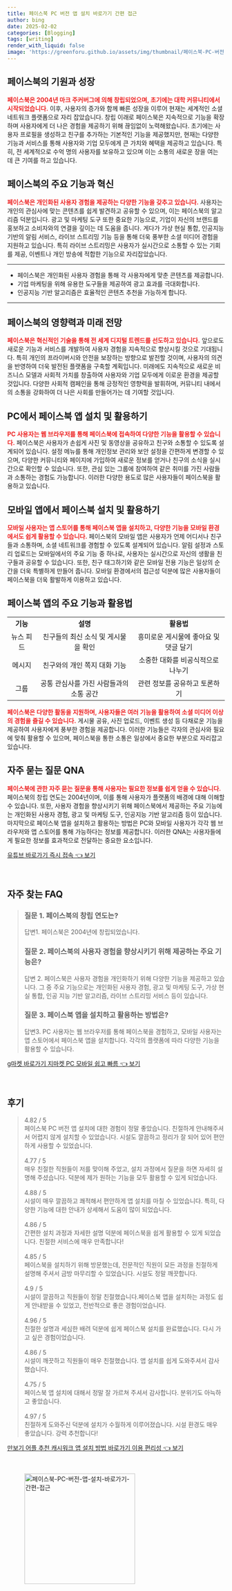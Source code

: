 ```yaml
---
title: 페이스북 PC 버전 앱 설치 바로가기 간편 접근
author: bing
date: 2025-02-02
categories: [Blogging]
tags: [writing]
render_with_liquid: false
image: 'https://greenforu.github.io/assets/img/thumbnail/페이스북-PC-버전-앱-설치-바로가기-간편-접근.webp'
---
```



<h2 id='페이스북의 기원과 성장'>페이스북의 기원과 성장</h2>

<p><b><span style="color: #ee2323;">페이스북은 2004년 마크 주커버그에 의해 창립되었으며, 초기에는 대학 커뮤니티에서 시작되었습니다.</span></b> 이후, 사용자의 증가와 함께 빠른 성장을 이루어 현재는 세계적인 소셜 네트워크 플랫폼으로 자리 잡았습니다. 창립 이래로 페이스북은 지속적으로 기능을 확장하며 사용자에게 더 나은 경험을 제공하기 위해 끊임없이 노력해왔습니다. 초기에는 사용자 프로필을 생성하고 친구를 추가하는 기본적인 기능을 제공했지만, 현재는 다양한 기능과 서비스를 통해 사용자와 기업 모두에게 큰 가치와 혜택을 제공하고 있습니다. 특히, 전 세계적으로 수억 명의 사용자를 보유하고 있으며 이는 소통의 새로운 장을 여는 데 큰 기여를 하고 있습니다.</p>

<h2 id='페이스북의 주요 기능과 혁신'>페이스북의 주요 기능과 혁신</h2>

<p><b><span style="color: #ee2323;">페이스북은 개인화된 사용자 경험을 제공하는 다양한 기능을 갖추고 있습니다.</span></b> 사용자는 개인의 관심사에 맞는 콘텐츠를 쉽게 발견하고 공유할 수 있으며, 이는 페이스북의 알고리즘 덕분입니다. 광고 및 마케팅 도구 또한 중요한 기능으로, 기업이 자신의 브랜드를 홍보하고 소비자와의 연결을 깊이는 데 도움을 줍니다. 게다가 가상 현실 통합, 인공지능 기반의 알림 서비스, 라이브 스트리밍 기능 등을 통해 더욱 풍부한 소셜 미디어 경험을 지원하고 있습니다. 특히 라이브 스트리밍은 사용자가 실시간으로 소통할 수 있는 기회를 제공, 이벤트나 개인 방송에 적합한 기능으로 자리잡았습니다.</p>

<hr />

<ul>
    <li>페이스북은 개인화된 사용자 경험을 통해 각 사용자에게 맞춘 콘텐츠를 제공합니다.</li>
    <li>기업 마케팅을 위해 유용한 도구들을 제공하여 광고 효과를 극대화합니다.</li>
    <li>인공지능 기반 알고리즘은 효율적인 콘텐츠 추천을 가능하게 합니다.</li>
</ul>

<hr />

<h2 id='페이스북의 영향력과 미래 전망'>페이스북의 영향력과 미래 전망</h2>

<p><b><span style="color: #ee2323;">페이스북은 혁신적인 기술을 통해 전 세계 디지털 트렌드를 선도하고 있습니다.</span></b> 앞으로도 새로운 기능과 서비스를 개발하여 사용자 경험을 지속적으로 향상시킬 것으로 기대됩니다. 특히 개인의 프라이버시와 안전을 보장하는 방향으로 발전할 것이며, 사용자의 의견을 반영하여 더욱 발전된 플랫폼을 구축할 계획입니다. 미래에도 지속적으로 새로운 비즈니스 모델과 사회적 가치를 창출하여 사용자와 기업 모두에게 이로운 환경을 제공할 것입니다. 다양한 사회적 캠페인을 통해 긍정적인 영향력을 발휘하며, 커뮤니티 내에서의 소통을 강화하여 더 나은 사회를 만들어가는 데 기여할 것입니다.</p>

<h2 id='PC에서 페이스북 앱 설치 및 활용하기'>PC에서 페이스북 앱 설치 및 활용하기</h2>

<p><b><span style="color: #ee2323;">PC 사용자는 웹 브라우저를 통해 페이스북에 접속하여 다양한 기능을 활용할 수 있습니다.</span></b> 페이스북은 사용자가 손쉽게 사진 및 동영상을 공유하고 친구와 소통할 수 있도록 설계되어 있습니다. 설정 메뉴를 통해 개인정보 관리와 보안 설정을 간편하게 변경할 수 있으며, 다양한 커뮤니티와 페이지에 가입하여 새로운 정보를 얻거나 친구의 소식을 실시간으로 확인할 수 있습니다. 또한, 관심 있는 그룹에 참여하여 같은 취미를 가진 사람들과 소통하는 경험도 가능합니다. 이러한 다양한 용도로 많은 사용자들이 페이스북을 활용하고 있습니다.</p>

<h2 id='모바일 앱에서 페이스북 설치 및 활용하기'>모바일 앱에서 페이스북 설치 및 활용하기</h2>

<p><b><span style="color: #ee2323;">모바일 사용자는 앱 스토어를 통해 페이스북 앱을 설치하고, 다양한 기능을 모바일 환경에서도 쉽게 활용할 수 있습니다.</span></b> 페이스북의 모바일 앱은 사용자가 언제 어디서나 친구들과 소통하며, 소셜 네트워크를 경험할 수 있도록 설계되어 있습니다. 알림 설정과 스토리 업로드는 모바일에서의 주요 기능 중 하나로, 사용자는 실시간으로 자신의 생활을 친구들과 공유할 수 있습니다. 또한, 친구 태그하기와 같은 모바일 전용 기능은 일상의 순간을 더욱 특별하게 만들어 줍니다. 모바일 환경에서의 접근성 덕분에 많은 사용자들이 페이스북을 더욱 활발하게 이용하고 있습니다.</p>

<h2 id='페이스북 앱의 주요 기능과 활용법'>페이스북 앱의 주요 기능과 활용법</h2>

<table>
    <tr>
        <td style="text-align: center; height: 17px;"><b>기능</b></td>
        <td style="text-align: center; height: 17px;"><b>설명</b></td>
        <td style="text-align: center; height: 17px;"><b>활용법</b></td>
    </tr>
    <tr>
        <td style="text-align: center; height: 17px;">뉴스 피드</td>
        <td style="text-align: center; height: 17px;">친구들의 최신 소식 및 게시물을 확인</td>
        <td style="text-align: center; height: 17px;">흥미로운 게시물에 좋아요 및 댓글 달기</td>
    </tr>
    <tr>
        <td style="text-align: center; height: 17px;">메시지</td>
        <td style="text-align: center; height: 17px;">친구와의 개인 쪽지 대화 기능</td>
        <td style="text-align: center; height: 17px;">소중한 대화를 비공식적으로 나누기</td>
    </tr>
    <tr>
        <td style="text-align: center; height: 17px;">그룹</td>
        <td style="text-align: center; height: 17px;">공통 관심사를 가진 사람들과의 소통 공간</td>
        <td style="text-align: center; height: 17px;">관련 정보를 공유하고 토론하기</td>
    </tr>
</table>

<p><b><span style="color: #ee2323;">페이스북은 다양한 활동을 지원하며, 사용자들은 여러 기능을 활용하여 소셜 미디어 이상의 경험을 즐길 수 있습니다.</span></b> 게시물 공유, 사진 업로드, 이벤트 생성 등 다채로운 기능을 제공하여 사용자에게 풍부한 경험을 제공합니다. 이러한 기능들은 각자의 관심사와 필요에 맞춰 활용할 수 있으며, 페이스북을 통한 소통은 일상에서 중요한 부분으로 자리잡고 있습니다.</p>

<h2 id='자주 묻는 질문 QNA'>자주 묻는 질문 QNA</h2>

<p><b><span style="color: #ee2323;">페이스북에 관한 자주 묻는 질문을 통해 사용자는 필요한 정보를 쉽게 얻을 수 있습니다.</span></b> 페이스북의 창립 연도는 2004년이며, 이를 통해 사용자가 플랫폼의 배경에 대해 이해할 수 있습니다. 또한, 사용자 경험을 향상시키기 위해 페이스북에서 제공하는 주요 기능에는 개인화된 사용자 경험, 광고 및 마케팅 도구, 인공지능 기반 알고리즘 등이 있습니다. 마지막으로 페이스북 앱을 설치하고 활용하는 방법은 PC와 모바일 사용자가 각각 웹 브라우저와 앱 스토어를 통해 가능하다는 정보를 제공합니다. 이러한 QNA는 사용자들에게 필요한 정보를 효과적으로 전달하는 중요한 요소입니다.</p>


<p><a class="click-button" title="유튜브 바로가기 즉시 접속" href="https://greenforu.github.io/posts/%EC%9C%A0%ED%8A%9C%EB%B8%8C-%EB%B0%94%EB%A1%9C%EA%B0%80%EA%B8%B0-%EC%A6%89%EC%8B%9C-%EC%A0%91%EC%86%8D/" rel="dofollow">유튜브 바로가기 즉시 접속 👈 보기</a></p><br>
<h2 id='자주_찾는_FAQ'>자주 찾는 FAQ</h2>
<div itemscope="" itemtype="https://schema.org/FAQPage"> 
<blockquote> 
<div itemscope="" itemprop="mainEntity" itemtype="https://schema.org/Question"> 
<h3 itemprop="name">질문 1. 페이스북의 창립 연도는?</h3> 
<div itemscope="" itemprop="acceptedAnswer" itemtype="https://schema.org/Answer"> 
<span itemprop="text"> 
<p>답변1. 페이스북은 2004년에 창립되었습니다.</p> 
</span> 
</div> 
</div> 
<div itemscope="" itemprop="mainEntity" itemtype="https://schema.org/Question"> 
<h3 itemprop="name">질문 2. 페이스북의 사용자 경험을 향상시키기 위해 제공하는 주요 기능은?</h3> 
<div itemscope="" itemprop="acceptedAnswer" itemtype="https://schema.org/Answer"> 
<span itemprop="text"> 
<p>답변 2. 페이스북은 사용자 경험을 개인화하기 위해 다양한 기능을 제공하고 있습니다. 그 중 주요 기능으로는 개인화된 사용자 경험, 광고 및 마케팅 도구, 가상 현실 통합, 인공 지능 기반 알고리즘, 라이브 스트리밍 서비스 등이 있습니다.</p> 
</span> 
</div> 
</div> 
<div itemscope="" itemprop="mainEntity" itemtype="https://schema.org/Question"> 
<h3 itemprop="name">질문 3. 페이스북 앱을 설치하고 활용하는 방법은?</h3> 
<div itemscope="" itemprop="acceptedAnswer" itemtype="https://schema.org/Answer"> 
<span itemprop="text"> 
<p>답변3. PC 사용자는 웹 브라우저를 통해 페이스북을 경험하고, 모바일 사용자는 앱 스토어에서 페이스북 앱을 설치합니다. 각각의 플랫폼에 따라 다양한 기능을 활용할 수 있습니다.</p> 
</span> 
</div> 
</div> 
</blockquote> 
</div>
<p><a class="click-button" title="g마켓 바로가기 지마켓 PC 모바일 쉽고 빠름" href="https://greenforu.github.io/posts/g%EB%A7%88%EC%BC%93-%EB%B0%94%EB%A1%9C%EA%B0%80%EA%B8%B0-%EC%A7%80%EB%A7%88%EC%BC%93-PC-%EB%AA%A8%EB%B0%94%EC%9D%BC-%EC%89%BD%EA%B3%A0-%EB%B9%A0%EB%A6%84/" rel="dofollow">g마켓 바로가기 지마켓 PC 모바일 쉽고 빠름 👈 보기</a></p><br>
<h2 id='후기'>후기</h2>
<div itemscope itemtype="https://schema.org/Product">
  <blockquote>
  <div itemprop="review" itemscope itemtype="https://schema.org/Review">
      <div itemprop="reviewRating" itemscope itemtype="https://schema.org/Rating"> <span itemprop="ratingValue">4.82</span> / <span itemprop="bestRating">5</span> </div>
      <span itemprop="reviewBody">페이스북 PC 버전 앱 설치에 대한 경험이 정말 좋았습니다. 친절하게 안내해주셔서 어렵지 않게 설치할 수 있었습니다. 시설도 깔끔하고 정리가 잘 되어 있어 편안하게 사용할 수 있었습니다.</span>
  </div>
  <br>
  <div itemprop="review" itemscope itemtype="https://schema.org/Review">
      <div itemprop="reviewRating" itemscope itemtype="https://schema.org/Rating"> <span itemprop="ratingValue">4.77</span> / <span itemprop="bestRating">5</span> </div>
      <span itemprop="reviewBody">매우 친절한 직원들이 저를 맞이해 주었고, 설치 과정에서 질문을 하면 자세히 설명해 주셨습니다. 덕분에 제가 원하는 기능을 모두 활용할 수 있게 되었습니다.</span>
  </div>
  <br>
  <div itemprop="review" itemscope itemtype="https://schema.org/Review">
      <div itemprop="reviewRating" itemscope itemtype="https://schema.org/Rating"> <span itemprop="ratingValue">4.88</span> / <span itemprop="bestRating">5</span> </div>
      <span itemprop="reviewBody">시설이 매우 깔끔하고 쾌적해서 편안하게 앱 설치를 마칠 수 있었습니다. 특히, 다양한 기능에 대한 안내가 상세해서 도움이 많이 되었습니다.</span>
  </div>
  <br>
  <div itemprop="review" itemscope itemtype="https://schema.org/Review">
      <div itemprop="reviewRating" itemscope itemtype="https://schema.org/Rating"> <span itemprop="ratingValue">4.86</span> / <span itemprop="bestRating">5</span> </div>
      <span itemprop="reviewBody">간편한 설치 과정과 자세한 설명 덕분에 페이스북을 쉽게 활용할 수 있게 되었습니다. 친절한 서비스에 매우 만족합니다!</span>
  </div>
  <br>
  <div itemprop="review" itemscope itemtype="https://schema.org/Review">
      <div itemprop="reviewRating" itemscope itemtype="https://schema.org/Rating"> <span itemprop="ratingValue">4.85</span> / <span itemprop="bestRating">5</span> </div>
      <span itemprop="reviewBody">페이스북을 설치하기 위해 방문했는데, 전문적인 직원이 모든 과정을 친절하게 설명해 주셔서 금방 마무리할 수 있었습니다. 시설도 정말 깨끗합니다.</span>
  </div>
  <br>
  <div itemprop="review" itemscope itemtype="https://schema.org/Review">
      <div itemprop="reviewRating" itemscope itemtype="https://schema.org/Rating"> <span itemprop="ratingValue">4.9</span> / <span itemprop="bestRating">5</span> </div>
      <span itemprop="reviewBody">시설이 깔끔하고 직원들이 정말 친절했습니다.페이스북 앱을 설치하는 과정도 쉽게 안내받을 수 있었고, 전반적으로 좋은 경험이었습니다.</span>
  </div>
  <br>
  <div itemprop="review" itemscope itemtype="https://schema.org/Review">
      <div itemprop="reviewRating" itemscope itemtype="https://schema.org/Rating"> <span itemprop="ratingValue">4.96</span> / <span itemprop="bestRating">5</span> </div>
      <span itemprop="reviewBody">친절한 설명과 세심한 배려 덕분에 쉽게 페이스북 설치를 완료했습니다. 다시 가고 싶은 경험이었습니다.</span>
  </div>
  <br>
  <div itemprop="review" itemscope itemtype="https://schema.org/Review">
      <div itemprop="reviewRating" itemscope itemtype="https://schema.org/Rating"> <span itemprop="ratingValue">4.86</span> / <span itemprop="bestRating">5</span> </div>
      <span itemprop="reviewBody">시설이 깨끗하고 직원들이 매우 친절했습니다. 앱 설치를 쉽게 도와주셔서 감사했습니다.</span>
  </div>
  <br>
  <div itemprop="review" itemscope itemtype="https://schema.org/Review">
      <div itemprop="reviewRating" itemscope itemtype="https://schema.org/Rating"> <span itemprop="ratingValue">4.75</span> / <span itemprop="bestRating">5</span> </div>
      <span itemprop="reviewBody">페이스북 앱 설치에 대해서 정말 잘 가르쳐 주셔서 감사합니다. 분위기도 아늑하고 좋았습니다.</span>
  </div>
  <br>
  <div itemprop="review" itemscope itemtype="https://schema.org/Review">
      <div itemprop="reviewRating" itemscope itemtype="https://schema.org/Rating"> <span itemprop="ratingValue">4.97</span> / <span itemprop="bestRating">5</span> </div>
      <span itemprop="reviewBody">친절하게 도와주신 덕분에 설치가 수월하게 이루어졌습니다. 시설 환경도 매우 좋았습니다. 강력 추천합니다!</span>
  </div>
  </blockquote>
</div>
<p><a class="click-button" title="만보기 어플 추천 캐시워크 앱 설치 방법 바로가기 이용 편리성" href="https://greenforu.github.io/posts/%EB%A7%8C%EB%B3%B4%EA%B8%B0-%EC%96%B4%ED%94%8C-%EC%B6%94%EC%B2%9C-%EC%BA%90%EC%8B%9C%EC%9B%8C%ED%81%AC-%EC%95%B1-%EC%84%A4%EC%B9%98-%EB%B0%A9%EB%B2%95-%EB%B0%94%EB%A1%9C%EA%B0%80%EA%B8%B0-%EC%9D%B4%EC%9A%A9-%ED%8E%B8%EB%A6%AC%EC%84%B1/" rel="dofollow">만보기 어플 추천 캐시워크 앱 설치 방법 바로가기 이용 편리성 👈 보기</a></p><br>
<figure class="image"><img src="https://greenforu.github.io/assets/img/thumbnail/페이스북-PC-버전-앱-설치-바로가기-간편-접근.webp" alt="페이스북-PC-버전-앱-설치-바로가기-간편-접근" width="256" height="256"></figure>